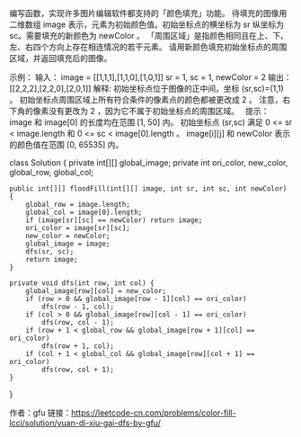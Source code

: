 编写函数，实现许多图片编辑软件都支持的「颜色填充」功能。
待填充的图像用二维数组 image 表示，元素为初始颜色值。初始坐标点的横坐标为 sr 纵坐标为 sc。需要填充的新颜色为 newColor 。
「周围区域」是指颜色相同且在上、下、左、右四个方向上存在相连情况的若干元素。
请用新颜色填充初始坐标点的周围区域，并返回填充后的图像。

示例：
输入：
image = [[1,1,1],[1,1,0],[1,0,1]] 
sr = 1, sc = 1, newColor = 2
输出：[[2,2,2],[2,2,0],[2,0,1]]
解释: 
初始坐标点位于图像的正中间，坐标 (sr,sc)=(1,1) 。
初始坐标点周围区域上所有符合条件的像素点的颜色都被更改成 2 。
注意，右下角的像素没有更改为 2 ，因为它不属于初始坐标点的周围区域。
 
提示：
image 和 image[0] 的长度均在范围 [1, 50] 内。
初始坐标点 (sr,sc) 满足 0 <= sr < image.length 和 0 <= sc < image[0].length 。
image[i][j] 和 newColor 表示的颜色值在范围 [0, 65535] 内。

class Solution {
    private int[][] global_image;
    private int ori_color, new_color, global_row, global_col;

    public int[][] floodFill(int[][] image, int sr, int sc, int newColor) {
        global_row = image.length;
        global_col = image[0].length;
        if (image[sr][sc] == newColor) return image;
        ori_color = image[sr][sc];
        new_color = newColor;
        global_image = image;
        dfs(sr, sc);
        return image;
    }

    private void dfs(int row, int col) {
        global_image[row][col] = new_color;
        if (row > 0 && global_image[row - 1][col] == ori_color)
            dfs(row - 1, col);
        if (col > 0 && global_image[row][col - 1] == ori_color)
            dfs(row, col - 1);
        if (row + 1 < global_row && global_image[row + 1][col] == ori_color)
            dfs(row + 1, col);
        if (col + 1 < global_col && global_image[row][col + 1] == ori_color)
            dfs(row, col + 1);
    }
}

作者：gfu
链接：https://leetcode-cn.com/problems/color-fill-lcci/solution/yuan-di-xiu-gai-dfs-by-gfu/

